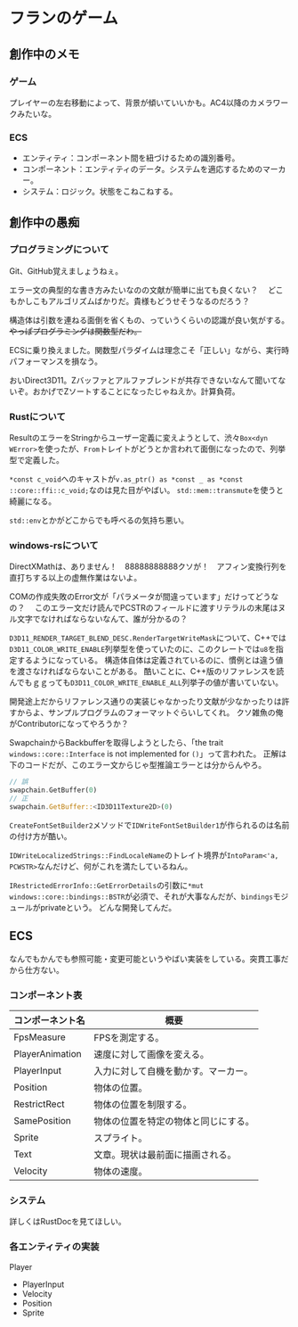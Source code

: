 # フランのゲーム

## 創作中のメモ

### ゲーム

プレイヤーの左右移動によって、背景が傾いていいかも。AC4以降のカメラワークみたいな。

### ECS

* エンティティ：コンポーネント間を紐づけるための識別番号。
* コンポーネント：エンティティのデータ。システムを適応するためのマーカー。
* システム：ロジック。状態をこねこねする。

## 創作中の愚痴

### プログラミングについて

Git、GitHub覚えましょうねぇ。

エラー文の典型的な書き方みたいなのの文献が簡単に出ても良くない？　
どこもかしこもアルゴリズムばかりだ。貴様もどうせそうなるのだろう？

構造体は引数を連ねる面倒を省くもの、っていうくらいの認識が良い気がする。
~~やっぱプログラミングは関数型だわ。~~

ECSに乗り換えました。関数型パラダイムは理念こそ「正しい」ながら、実行時パフォーマンスを損なう。

おいDirect3D11。Zバッファとアルファブレンドが共存できないなんて聞いてないぞ。おかげでZソートすることになったじゃねえか。計算負荷。

### Rustについて

ResultのエラーをStringからユーザー定義に変えようとして、渋々`Box<dyn WError>`を使ったが、`From`トレイトがどうとか言われて面倒になったので、列挙型で定義した。

`*const c_void`へのキャストが`v.as_ptr() as *const _ as *const ::core::ffi::c_void;`なのは見た目がやばい。
`std::mem::transmute`を使うと綺麗になる。

`std::env`とかがどこからでも呼べるの気持ち悪い。

### windows-rsについて

DirectXMathは、ありません！　88888888888クソが！　アフィン変換行列を直打ちする以上の虚無作業はないよ。

COMの作成失敗のError文が「パラメータが間違っています」だけってどうなの？　
このエラー文だけ読んでPCSTRのフィールドに渡すリテラルの末尾はヌル文字でなければならないなんて、誰が分かるの？

`D3D11_RENDER_TARGET_BLEND_DESC.RenderTargetWriteMask`について、C++では`D3D11_COLOR_WRITE_ENABLE`列挙型を使っていたのに、このクレートでは`u8`を指定するようになっている。
構造体自体は定義されているのに、慣例とは違う値を渡さなければならないことがある。
酷いことに、C++版のリファレンスを読んでもｇｇっても`D3D11_COLOR_WRITE_ENABLE_ALL`列挙子の値が書いていない。

開発途上だからリファレンス通りの実装じゃなかったり文献が少なかったりは許すからよ、サンプルプログラムのフォーマットぐらいしてくれ。
クソ雑魚の俺がContributorになってやろうか？

SwapchainからBackbufferを取得しようとしたら、「the trait `windows::core::Interface` is not implemented for `()`」って言われた。
正解は下のコードだが、このエラー文からじゃ型推論エラーとは分からんやろ。

```rust
// 誤
swapchain.GetBuffer(0)
// 正
swapchain.GetBuffer::<ID3D11Texture2D>(0)
```

`CreateFontSetBuilder2`メソッドで`IDWriteFontSetBuilder1`が作られるのは名前の付け方が酷い。

`IDWriteLocalizedStrings::FindLocaleName`のトレイト境界が`IntoParam<'a, PCWSTR>`なんだけど、何がこれを満たしているねん。

`IRestrictedErrorInfo::GetErrorDetails`の引数に`*mut windows::core::bindings::BSTR`が必須で、それが大事なんだが、`bindings`モジュールがprivateという。
どんな開発してんだ。

## ECS

なんでもかんでも参照可能・変更可能というやばい実装をしている。突貫工事だから仕方ない。

### コンポーネント表

| コンポーネント名 | 概要 |
| ----- | ----- |
| FpsMeasure | FPSを測定する。 |
| PlayerAnimation | 速度に対して画像を変える。 |
| PlayerInput | 入力に対して自機を動かす。マーカー。 |
| Position | 物体の位置。 |
| RestrictRect | 物体の位置を制限する。 |
| SamePosition | 物体の位置を特定の物体と同じにする。 |
| Sprite | スプライト。 |
| Text | 文章。現状は最前面に描画される。 |
| Velocity | 物体の速度。 |

### システム

詳しくはRustDocを見てほしい。

### 各エンティティの実装

Player

* PlayerInput
* Velocity
* Position
* Sprite
